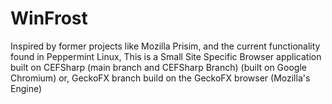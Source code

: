 # WinFrost
Inspired by former projects like Mozilla Prisim, and the current functionality found in Peppermint Linux, This is a Small Site Specific Browser application built on CEFSharp (main branch and CEFSharp Branch) (built on Google Chromium)  or, GeckoFX branch build on the GeckoFX browser (Mozilla's Engine)
